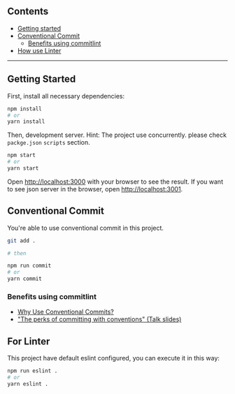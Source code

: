 ## Contents

- [Getting started](#getting-started)
- [Conventional Commit](#conventional-commit)
  - [Benefits using commitlint](#benefits-using-commitlint)
- [How use Linter](#for-linter)

---

## Getting Started

First, install all necessary dependencies:

```bash
npm install
# or
yarn install
```

Then, development server.
Hint: The project use concurrently.
please check `packge.json` `scripts` section.

```bash
npm start
# or
yarn start
```

Open [http://localhost:3000](http://localhost:3000) with your browser to see the result.
If you want to see json server in the browser, open [http://localhost:3001](http://localhost:3001).

## Conventional Commit

You're able to use conventional commit in this project.

```bash
git add .

# then

npm run commit
# or
yarn commit
```

### Benefits using commitlint

- [Why Use Conventional Commits?](https://www.conventionalcommits.org/en/v1.0.0-beta.2/#why-use-conventional-commits)
- ["The perks of committing with conventions" (Talk slides)](https://slides.com/marionebl/the-perks-of-committing-with-conventions#/)

## For Linter

This project have default eslint configured, you can execute it in this way:

```bash
npm run eslint .
# or
yarn eslint .
```
